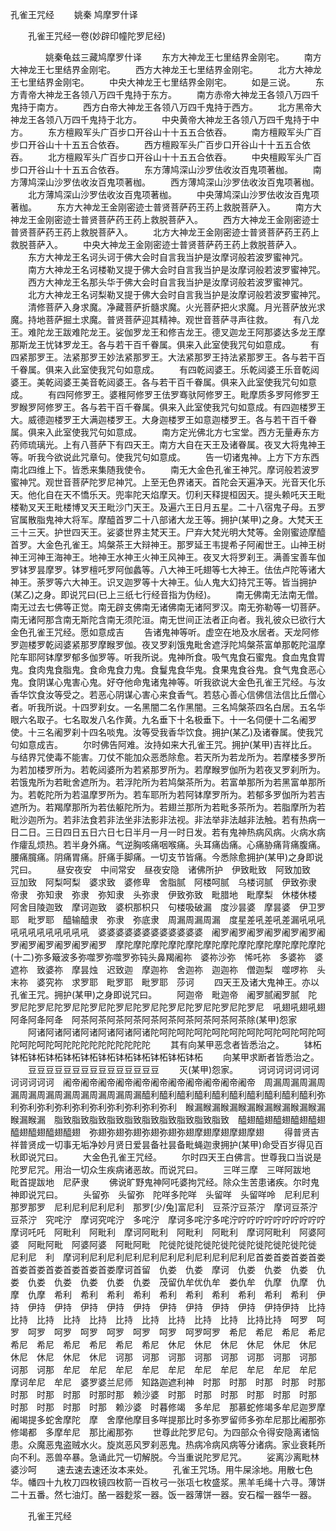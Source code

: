   孔雀王咒经
　　姚秦 鸠摩罗什译




　　孔雀王咒经一卷(妙辟印幢陀罗尼经)

　　　　姚秦龟兹三藏鸠摩罗什译
　　东方大神龙王七里结界金刚宅。
　　南方大神龙王七里结界金刚宅。
　　西方大神龙王七里结界金刚宅。
　　北方大神龙王七里结界金刚宅。
　　中央大神龙王七里结界金刚宅。
　　如是三说。
　　东方青帝大神龙王各领八万四千鬼持于东方。
　　南方赤帝大神龙王各领八万四千鬼持于南方。
　　西方白帝大神龙王各领八万四千鬼持于西方。
　　北方黑帝大神龙王各领八万四千鬼持于北方。
　　中央黄帝大神龙王各领八万四千鬼持于中方。
　　东方檀殿军头广百步口开谷山十十五五合依吞。
　　南方檀殿军头广百步口开谷山十十五五合依吞。
　　西方檀殿军头广百步口开谷山十十五五合依吞。
　　北方檀殿军头广百步口开谷山十十五五合依吞。
　　中央檀殿军头广百步口开谷山十十五五合依吞。
　　东方薄鸠深山沙罗佉收汝百鬼项著枷。
　　南方薄鸠深山沙罗佉收汝百鬼项著枷。
　　西方薄鸠深山沙罗佉收汝百鬼项著枷。
　　北方薄鸠深山沙罗佉收汝百鬼项著枷。
　　中央薄鸠深山沙罗佉收汝百鬼项著枷。
　　东方大神龙王金刚密迹士普贤菩萨药王药上救脱菩萨入。
　　南方大神龙王金刚密迹士普贤菩萨药王药上救脱菩萨入。
　　西方大神龙王金刚密迹士普贤菩萨药王药上救脱菩萨入。
　　北方大神龙王金刚密迹士普贤菩萨药王药上救脱菩萨入。
　　中央大神龙王金刚密迹士普贤菩萨药王药上救脱菩萨入。
　　东方大神龙王名诃头诃于佛大会时自言我当护是汝摩诃般若波罗蜜神咒。
　　南方大神龙王名诃楼勒叉提于佛大会时自言我当护是汝摩诃般若波罗蜜神咒。
　　西方大神龙王名那头华于佛大会时自言我当护是汝摩诃般若波罗蜜神咒。
　　北方大神龙王名诃梨勒叉提于佛大会时自言我当护是汝摩诃般若波罗蜜神咒。
　　清修菩萨入身求魔。净藏菩萨折髓求魔。火光菩萨把火求魔。月光菩萨放光求魔。持地菩萨掘土求魔。普贤菩萨迎其精神。观世音菩萨寻声往救。
　　有八龙王。难陀龙王跋难陀龙王。娑伽罗龙王和修吉龙王。德叉迦龙王阿那婆达多龙王摩那斯龙王忧钵罗龙王。各与若干百千眷属。俱来入此室使我咒句如意成。
　　有四紧那罗王。法紧那罗王妙法紧那罗王。大法紧那罗王持法紧那罗王。各与若干百千眷属。俱来入此室使我咒句如意成。
　　有四乾闼婆王。乐乾闼婆王乐音乾闼婆王。美乾闼婆王美音乾闼婆王。各与若干百千眷属。俱来入此室使我咒句如意成。
　　有四阿修罗王。婆稚阿修罗王佉罗骞驮阿修罗王。毗摩质多罗阿修罗王罗睺罗阿修罗王。各与若干百千眷属。俱来入此室使我咒句如意成。有四迦楼罗王大。威德迦楼罗王大满迦楼罗王。大身迦楼罗王如意迦楼罗王。各与若干百千眷属。俱来入此室使我咒句如意成。
　　南方定光佛北方七宝堂。西方无量寿东方药师琉璃光。上有八菩萨下有四天王。南方大自在天王及诸眷属。夜叉大将鬼神王等。听我今欲说此咒章句。使我咒句如意成。
　　告一切诸鬼神。上方下方东西南北四维上下。皆悉来集随我使令。
　　南无大金色孔雀王神咒。摩诃般若波罗蜜神咒。观世音菩萨陀罗尼神咒。上至无色界诸天。首陀会天遍净天。光音天化乐天。他化自在天不憍乐天。兜率陀天焰摩天。忉利天释提桓因天。提头赖吒天王毗楼勒叉天王毗楼博叉天王毗沙门天王。及遍六王日月五星。二十八宿鬼子母。五罗官属散脂鬼神大将军。摩醯首罗二十八部诸大龙王等。拥护(某甲)之身。大梵天王三十三天。护世四天王。娑婆世界主梵天王。尸弃大梵光明大梵等。金刚蜜迹摩醯首罗。大金色孔雀王。鸠槃茶王大辩神王。那罗延王韦提希子阿阇世王。山神王树神王河神王海神王。地神王水神王火神王风神王。夜叉大将罗刹王。满善宝善车伽罗钵罗昙摩罗。钵罗檀吒罗阿伽蠡等。八大神王吒翅等七大神王。佉佉卢陀等诸大神王。荼罗等六大神王。识叉迦罗等十大神王。仙人鬼大幻持咒王等。皆当拥护(某乙)之身。即说咒曰(已上三纸七行经音指为伪经)。
　　南无佛南无法南无僧。南无过去七佛等正觉。南无辟支佛南无诸佛南无诸阿罗汉。南无弥勒等一切菩萨。南无诸阿那含南无斯陀含南无须陀洹。南无世间正法者正向者。我礼彼众已欲行大金色孔雀王咒经。愿如意成吉
　　告诸鬼神等听。虚空在地及水居者。天龙阿修罗迦楼罗乾闼婆紧那罗摩睺罗伽。夜叉罗刹饿鬼毗舍遮浮陀鸠槃茶富单那乾陀温摩陀车耶阿钵摩罗郁多伽罗等。听我所说。鬼神所食。吸气鬼食石蜜鬼。食血鬼食胃鬼。食肉鬼食脂鬼。食命鬼食力鬼。食鬘鬼食华鬼。食果鬼食谷鬼。食气鬼食恶心鬼。食阴谋心鬼害心鬼。好夺他命鬼诸鬼神等。听我欲说大金色孔雀王咒经。与汝香华饮食汝等受之。若恶心阴谋心害心来食香气。若慈心善心信佛信法信比丘僧心者。听我所说。十四罗刹女。一名黑闇二名作黑闇。三名鸠槃茶四名白居。五名华眼六名取子。七名取发八名作黄。九名垂下十名极垂下。十一名伺便十二名阇罗使。十三名阇罗刹十四名啖鬼。汝等受我香华饮食。拥护(某乙)及诸眷属。使我咒句如意成吉。
　　尔时佛告阿难。汝持如来大孔雀王咒。拥护(某甲)吉祥比丘。与结界咒使毒不能害。刀仗不能加众恶悉除愈。若天所为若龙所为。若摩楼多罗所为若加楼罗所为。若乾闼婆所为若紧那罗所为。若摩睺罗伽所为若夜叉罗刹所为。若饿鬼所为若毗舍遮所为。若浮陀所为若鸠槃茶所为。若富单那所为若黑富单那所为。若乾陀所为若温摩罗所为。若车耶所为若阿钵摩罗所为。若郁多罗伽所为若吉遮所为。若羯摩那所为若佉躯陀所为。若翅兰那所为若毗多茶所为。若脂摩所为若毗沙迦所为。若非法食若非法坐非法影非法视。非法举非法越非法触。若有热病一日二日。三日四日五日六日七日半月一月一时日发。若有鬼神热病风病。火病水病作癨乱烦热。若半身外痛。气逆胸咳痛咽喉痛。头耳痛齿痛。心痛胁痛背痛腹痛。腰痛臗痛。阴痛胃痛。肝痛手脚痛。一切支节皆痛。今悉除愈拥护(某甲)之身即说咒曰。
　　昼安夜安　中间常安　昼夜安隐　诸佛所护　伊致毗致　阿致加致　豆加致　阿梨呵梨　婆求致　婆修卑　舍脂腻　阿楼呵腻　乌楼诃腻　伊致弥隶　帝隶　弥知隶　弥隶　弥知隶　头弥隶　伊致弥致　毗腊地　毗摩梨　休楼休楼　阿舍目陵迦致　摩诃迦致　婆枳那枳只　句楼吸破漏　度沙昙婆　摩昙婆　伊卫罗耶　毗罗耶　醯输醯隶　弥隶　弥底隶　周漏周漏周漏　度星差吼差吼差漏吼吼吼吼吼吼吼吼吼吼吼吼　婆婆婆婆婆婆婆婆婆婆婆婆　阇罗阇罗阇罗阇罗阇罗阇罗阇罗阇罗阇罗阇罗阇罗阇罗　摩陀摩陀摩陀摩陀摩陀摩陀摩陀摩陀摩陀摩陀摩陀摩陀(十二)弥多簸波多弥噬罗弥噬罗弥钝头鼻羯阇祢　婆祢沙弥　悕吒祢　多婆祢　婆遮祢　致婆祢　摩昙烛　迟致迦　摩迦祢　舍迦祢　迦迦祢　僧迦梨　噬啰祢　头末祢　婆究祢　求罗耶　毗罗耶　毗罗耶　莎诃
　　四天王及诸大鬼神王。亦以孔雀王咒。拥护(某甲)之身即说咒曰。
　　阿迦帝　毗迦帝　阇罗腻阇罗腻　陀罗尼陀罗尼陀罗尼陀罗尼陀罗尼陀罗尼陀罗尼陀罗尼陀罗尼陀罗尼　吼翅吼翅吼翅　阿夅阿夅阿夅　阿茶阿茶阿茶阿茶阿茶阿茶阿茶阿茶阿茶阿茶除(某甲)怨家
　　阿诸阿诸阿诸阿诸阿诸阿诸阿诸陀呵陀呵陀呵陀呵陀呵陀呵陀呵陀呵陀呵陀呵陀呵陀呵陀呵陀陀陀陀陀陀陀陀陀陀
　　其有向某甲恶念者皆悉治之。
　　钵柘钵柘钵柘钵柘钵柘钵柘钵柘钵柘钵柘钵柘钵柘钵柘
　　向某甲求断者皆悉治之。
　　豆豆豆豆豆豆豆豆豆豆豆豆豆豆豆
　　灭(某甲)怨家。
　　诃诃诃诃诃诃诃诃诃诃诃诃　阇帝阇帝阇帝阇帝阇帝阇帝阇帝阇帝阇帝阇帝阇帝　周漏周漏周漏周漏周漏周漏周漏周漏周漏周漏周漏醯利醯利醯利醯利醯利醯利醯利醯利醯利醯利弥利弥利弥利弥利弥利弥利弥利弥利弥利弥利　睺漏睺漏睺漏睺漏睺漏睺漏睺漏睺漏睺漏睺漏　脂致脂致脂致脂致脂致脂致脂致脂致脂致脂致　醯翅醯翅醯翅醯翅醯翅醯翅醯翅醯翅醯翅　弥翅弥翅弥翅弥翅弥翅弥翅摩翅摩翅摩翅摩翅
　　得普贤吉祥普贤成一切事无垢净妙月贤日爱昙备社昙备毗蝇迦隶拥护(某甲)命受百岁得见百秋即说咒曰。
　　大金色孔雀王咒经。
　　尔时四天王白佛言。世尊我口当说是陀罗尼咒。用治一切众生疾病诸恶故。而说咒曰。
　　三咩三摩　三咩阿跋地　毗首提跋地　尼萨隶
　　佛说旷野鬼神阿吒婆拘咒经。除众生苦患诸疾。尔时鬼神即说咒曰。
　　头留弥　头留弥　陀咩多陀咩　头留咩　头留咩呤　尼利尼利　那罗那罗　尼利尼利尼利尼利　那罗[少/兔]富尼利　豆茶泞豆茶泞　摩诃豆茶泞　豆茶泞　究咤泞　摩诃究咤泞　多咤泞　摩诃多咤泞多咤泞咛咛咛咛咛咛咛咛咛咛　摩诃吒吒　阿毗利　阿毗利　摩诃阿毗利　阿毗利　阿毗利　摩诃阿毗利　阿婆阿婆　阿毗阿毗　阿婆阿婆　阿毗阿毗　陀徙陀徙陀徙陀徙陀徙陀徙陀徙陀徙陀徙　尼利尼　利　摩诃利尼利尼利尼利尼利尼利尼利尼利尼利尼利尼首娄首娄首娄首娄首娄首娄首娄首娄首娄首娄摩诃首留　仇娄　仇娄　摩诃　仇娄　仇娄　仇娄　仇娄　仇娄　仇娄　仇娄　仇娄　仇娄　茂留仇牟优仇牟　娄仇牟　仇摩　仇摩　仇摩　仇摩　希利　希利　希利　希利　希利　希利　希利　希利　希利　希利　伊持　伊持　伊持　伊持　伊持　伊持　伊持　伊持　伊持　伊持　伊持伊持　比持　比持　比持　比持　比持　比持　比持　比持　比持　比持　比持比持　呵罗　呵罗　呵罗　呵罗　呵罗　呵罗　呵罗　呵罗　呵罗呵罗　希尼　希尼　希尼　希尼　希尼　希尼　希尼　希尼　希尼　希尼　休尼　休尼　休尼　休尼　休尼　休尼　休尼　休尼　休尼　休尼　诃那　诃那　诃那　诃那　诃那　诃那　诃那　诃那　诃那　诃那　牟尼　牟尼　牟尼　牟尼　牟尼　牟尼　牟尼　牟尼　牟尼　牟尼　摩诃牟尼　牟尼　婆罗婆兰尼师　知路迦遮利神　时那　时那　时那　时那　时那　时那　时那　时那　时那时那　赖沙婆　时那　时那　时那　时那　时那　时那　时那　时那　时那　时那　赖沙婆　时暮修竭　多牟尼　那慕蛇修竭多牟尼迦罗摩阇竭提多蛇舍摩陀　摩　舍摩他摩目多咩提那比时多弥罗留师多弥牟尼那比阇那弥修竭都　多摩牟尼　那比阇那弥
　　世尊此陀罗尼句。为四部众令得安隐离诸恼患。众魔恶鬼盗贼水火。旋岚恶风罗刹恶鬼。热病冷病风病等分诸病。家业衰耗所向不利。恶兽卒暴。急诵此咒一切解脱。今当重说陀罗尼咒。
　　娑离沙离毗林婆沙呵
　　速去速去速还汝本来处。
　　孔雀王咒场。用牛屎涂地。用散七色华。幡四十九枚刀四枚镜四枚箭一百枚弓一张瓨七枚盛浆。黑羊毛绳十六寻。薄饼二十五番。然七油灯。酪一器麨浆一器。饭一器薄饼一器。安石榴一器华一器。

　　孔雀王咒经


